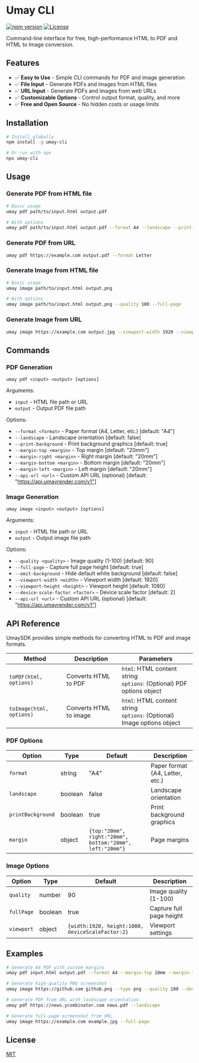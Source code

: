 # Umay CLI

[![npm version](https://img.shields.io/npm/v/umay-cli.svg)](https://www.npmjs.com/package/umay-cli)
[![License](https://img.shields.io/badge/license-MIT-blue.svg)](LICENSE)

Command-line interface for free, high-performance HTML to PDF and HTML to Image conversion.

## Features

- ✅ **Easy to Use** - Simple CLI commands for PDF and image generation
- ✅ **File Input** - Generate PDFs and images from HTML files
- ✅ **URL Input** - Generate PDFs and images from web URLs
- ✅ **Customizable Options** - Control output format, quality, and more
- ✅ **Free and Open Source** - No hidden costs or usage limits

## Installation

```bash
# Install globally
npm install -g umay-cli

# Or run with npx
npx umay-cli
```

## Usage

### Generate PDF from HTML file

```bash
# Basic usage
umay pdf path/to/input.html output.pdf

# With options
umay pdf path/to/input.html output.pdf --format A4 --landscape --print-background
```

### Generate PDF from URL

```bash
umay pdf https://example.com output.pdf --format Letter
```

### Generate Image from HTML file

```bash
# Basic usage
umay image path/to/input.html output.png

# With options
umay image path/to/input.html output.png --quality 100 --full-page
```

### Generate Image from URL

```bash
umay image https://example.com output.jpg --viewport-width 1920 --viewport-height 1080
```

## Commands

### PDF Generation

```
umay pdf <input> <output> [options]
```

Arguments:
- `input` - HTML file path or URL
- `output` - Output PDF file path

Options:
- `--format <format>` - Paper format (A4, Letter, etc.) [default: "A4"]
- `--landscape` - Landscape orientation [default: false]
- `--print-background` - Print background graphics [default: true]
- `--margin-top <margin>` - Top margin [default: "20mm"]
- `--margin-right <margin>` - Right margin [default: "20mm"]
- `--margin-bottom <margin>` - Bottom margin [default: "20mm"]
- `--margin-left <margin>` - Left margin [default: "20mm"]
- `--api-url <url>` - Custom API URL (optional) [default: "https://api.umayrender.com/v1"]

### Image Generation

```
umay image <input> <output> [options]
```

Arguments:
- `input` - HTML file path or URL
- `output` - Output image file path

Options:
- `--quality <quality>` - Image quality (1-100) [default: 90]
- `--full-page` - Capture full page height [default: true]
- `--omit-background` - Hide default white background [default: false]
- `--viewport-width <width>` - Viewport width [default: 1920]
- `--viewport-height <height>` - Viewport height [default: 1080]
- `--device-scale-factor <factor>` - Device scale factor [default: 2]
- `--api-url <url>` - Custom API URL (optional) [default: "https://api.umayrender.com/v1"]

## API Reference

UmaySDK provides simple methods for converting HTML to PDF and image formats.

| Method | Description | Parameters |
|--------|-------------|------------|
| `toPDF(html, options)` | Converts HTML to PDF | `html`: HTML content string<br>`options`: (Optional) PDF options object |
| `toImage(html, options)` | Converts HTML to image | `html`: HTML content string<br>`options`: (Optional) Image options object |

### PDF Options

| Option | Type | Default | Description |
|--------|------|---------|-------------|
| `format` | string | "A4" | Paper format (A4, Letter, etc.) |
| `landscape` | boolean | false | Landscape orientation |
| `printBackground` | boolean | true | Print background graphics |
| `margin` | object | `{top:"20mm", right:"20mm", bottom:"20mm", left:"20mm"}` | Page margins |

### Image Options

| Option | Type | Default | Description |
|--------|------|---------|-------------|
| `quality` | number | 90 | Image quality (1-100) |
| `fullPage` | boolean | true | Capture full page height |
| `viewport` | object | `{width:1920, height:1080, deviceScaleFactor:2}` | Viewport settings |

## Examples

```bash
# Generate A4 PDF with custom margins
umay pdf input.html output.pdf --format A4 --margin-top 10mm --margin-left 15mm

# Generate high-quality PNG screenshot
umay image https://github.com github.png --type png --quality 100 --device-scale-factor 3

# Generate PDF from URL with landscape orientation
umay pdf https://news.ycombinator.com news.pdf --landscape

# Generate full-page screenshot from URL
umay image https://example.com example.jpg --full-page
```

## License

[MIT](LICENSE) 